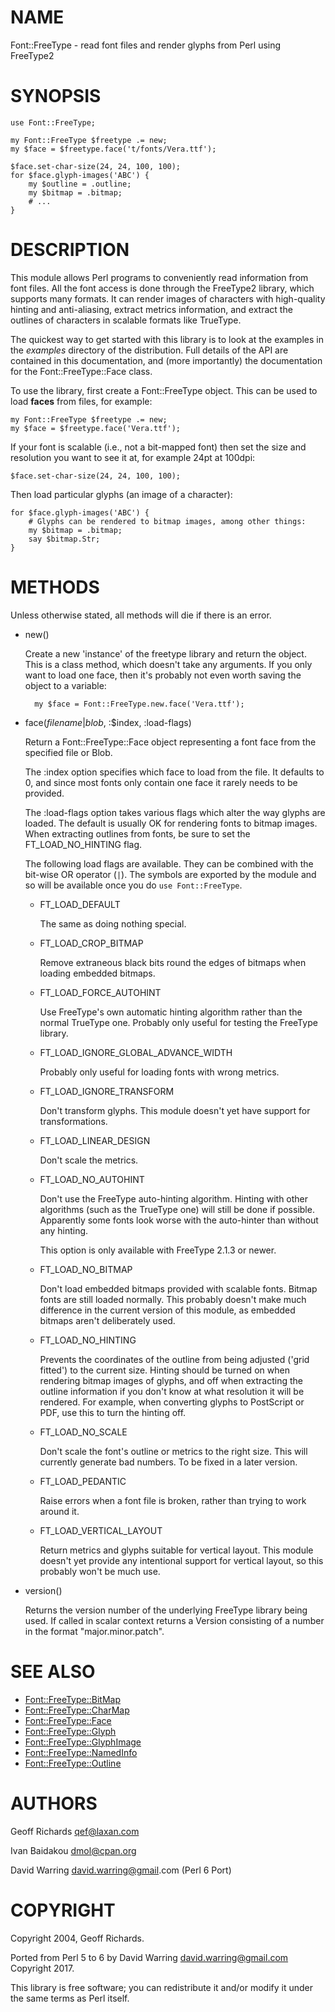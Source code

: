 # NAME

Font::FreeType - read font files and render glyphs from Perl using FreeType2

# SYNOPSIS

    use Font::FreeType;

    my Font::FreeType $freetype .= new;
    my $face = $freetype.face('t/fonts/Vera.ttf');

    $face.set-char-size(24, 24, 100, 100);
    for $face.glyph-images('ABC') {
        my $outline = .outline;
        my $bitmap = .bitmap;
        # ...
    }

# DESCRIPTION

This module allows Perl programs to conveniently read information from
font files.  All the font access is done through the FreeType2 library,
which supports many formats.  It can render images of characters with
high-quality hinting and anti-aliasing, extract metrics information, and
extract the outlines of characters in scalable formats like TrueType.

The quickest way to get started with this library is to look at the
examples in the _examples_ directory of the distribution.  Full
details of the API are contained in this documentation, and (more
importantly) the documentation for the
Font::FreeType::Face class.

To use the library, first create a Font::FreeType object.  This can
be used to load **faces** from files, for example:

    my Font::FreeType $freetype .= new;
    my $face = $freetype.face('Vera.ttf');

If your font is scalable (i.e., not a bit-mapped font) then set the size
and resolution you want to see it at, for example 24pt at 100dpi:

    $face.set-char-size(24, 24, 100, 100);

Then load particular glyphs (an image of a character):

    for $face.glyph-images('ABC') {
        # Glyphs can be rendered to bitmap images, among other things:
        my $bitmap = .bitmap;
        say $bitmap.Str;
    }

# METHODS

Unless otherwise stated, all methods will die if there is an error.

- new()

    Create a new 'instance' of the freetype library and return the object.
    This is a class method, which doesn't take any arguments.  If you only
    want to load one face, then it's probably not even worth saving the
    object to a variable:

        my $face = Font::FreeType.new.face('Vera.ttf');

- face(_filename_|_blob_, :$index, :load-flags)

    Return a Font::FreeType::Face object representing
    a font face from the specified file or Blob.

    The :index option specifies which face to load from the file.  It
    defaults to 0, and since most fonts only contain one face it rarely
    needs to be provided.

    The :load-flags option takes various flags which alter the way
    glyphs are loaded.  The default is usually OK for rendering fonts
    to bitmap images.  When extracting outlines from fonts, be sure to
    set the FT\_LOAD\_NO\_HINTING flag.

    The following load flags are available.  They can be combined with
    the bit-wise OR operator (`|`).  The symbols are exported by the
    module and so will be available once you do `use Font::FreeType`.

    - FT\_LOAD\_DEFAULT

        The same as doing nothing special.

    - FT\_LOAD\_CROP\_BITMAP

        Remove extraneous black bits round the edges of bitmaps when loading
        embedded bitmaps.

    - FT\_LOAD\_FORCE\_AUTOHINT

        Use FreeType's own automatic hinting algorithm rather than the normal
        TrueType one.  Probably only useful for testing the FreeType library.

    - FT\_LOAD\_IGNORE\_GLOBAL\_ADVANCE\_WIDTH

        Probably only useful for loading fonts with wrong metrics.

    - FT\_LOAD\_IGNORE\_TRANSFORM

        Don't transform glyphs.  This module doesn't yet have support for
        transformations.

    - FT\_LOAD\_LINEAR\_DESIGN

        Don't scale the metrics.

    - FT\_LOAD\_NO\_AUTOHINT

        Don't use the FreeType auto-hinting algorithm.  Hinting with other
        algorithms (such as the TrueType one) will still be done if possible.
        Apparently some fonts look worse with the auto-hinter than without
        any hinting.

        This option is only available with FreeType 2.1.3 or newer.

    - FT\_LOAD\_NO\_BITMAP

        Don't load embedded bitmaps provided with scalable fonts.  Bitmap
        fonts are still loaded normally.  This probably doesn't make much
        difference in the current version of this module, as embedded
        bitmaps aren't deliberately used.

    - FT\_LOAD\_NO\_HINTING

        Prevents the coordinates of the outline from being adjusted ('grid
        fitted') to the current size.  Hinting should be turned on when rendering
        bitmap images of glyphs, and off when extracting the outline
        information if you don't know at what resolution it will be rendered.
        For example, when converting glyphs to PostScript or PDF, use this
        to turn the hinting off.

    - FT\_LOAD\_NO\_SCALE

        Don't scale the font's outline or metrics to the right size.  This
        will currently generate bad numbers.  To be fixed in a later version.

    - FT\_LOAD\_PEDANTIC

        Raise errors when a font file is broken, rather than trying to work
        around it.

    - FT\_LOAD\_VERTICAL\_LAYOUT

        Return metrics and glyphs suitable for vertical layout.  This module
        doesn't yet provide any intentional support for vertical layout, so
        this probably won't be much use.

- version()

    Returns the version number of the underlying FreeType library being
    used.  If called in scalar context returns a Version consisting of
    a number in the format "major.minor.patch".

# SEE ALSO

- [Font::FreeType::BitMap](lib/Font/FreeType/BitMap.md)
- [Font::FreeType::CharMap](lib/Font/FreeType/CharMap.md)
- [Font::FreeType::Face](lib/Font/FreeType/Face.md)
- [Font::FreeType::Glyph](lib/Font/FreeType/Glyph.md)
- [Font::FreeType::GlyphImage](lib/Font/FreeType/GlyphImage.md)
- [Font::FreeType::NamedInfo](lib/Font/FreeType/NamedInfo.md)
- [Font::FreeType::Outline](lib/Font/FreeType/Outline.md)

# AUTHORS

Geoff Richards <qef@laxan.com>

Ivan Baidakou <dmol@cpan.org>

David Warring <david.warring@gmail>.com (Perl 6 Port)

# COPYRIGHT

Copyright 2004, Geoff Richards.

Ported from Perl 5 to 6 by David Warring <david.warring@gmail.com> Copyright 2017.

This library is free software; you can redistribute it and/or
modify it under the same terms as Perl itself.
